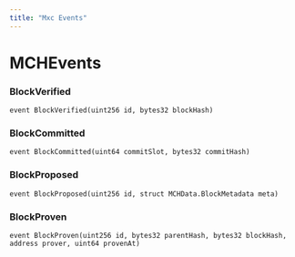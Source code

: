 ```yaml
---
title: "Mxc Events"
---
```


# MCHEvents

### BlockVerified

```solidity
event BlockVerified(uint256 id, bytes32 blockHash)
```

### BlockCommitted

```solidity
event BlockCommitted(uint64 commitSlot, bytes32 commitHash)
```

### BlockProposed

```solidity
event BlockProposed(uint256 id, struct MCHData.BlockMetadata meta)
```

### BlockProven

```solidity
event BlockProven(uint256 id, bytes32 parentHash, bytes32 blockHash, address prover, uint64 provenAt)
```
